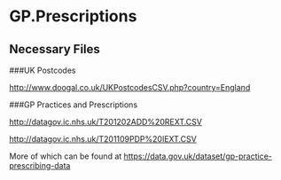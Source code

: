# GP.Prescriptions

## Necessary Files

###UK Postcodes

http://www.doogal.co.uk/UKPostcodesCSV.php?country=England

###GP Practices and Prescriptions

http://datagov.ic.nhs.uk/T201202ADD%20REXT.CSV

http://datagov.ic.nhs.uk/T201109PDP%20IEXT.CSV

More of which can be found at https://data.gov.uk/dataset/gp-practice-prescribing-data
